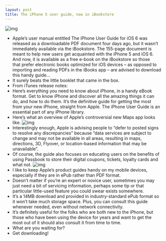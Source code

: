 ```yaml
---
layout: post
title: The iPhone 5 user guide, now in iBookstore
---
```

![img](http://media.idownloadblog.com/wp-content/uploads/2012/09/iPhone-5-User-Guide-image-001.jpg)
* Apple’s user manual entitled The iPhone User Guide for iOS 6 was released as a downloadable PDF document four days ago, but it wasn’t immediately available via the iBookstore. The 155-page document is meant to help new users get acquainted with the iPhone 5 and iOS 6. And now, it is available as a free e-book on the iBookstore so those that prefer electronic books optimized for iOS devices – as opposed to importing and reading PDFs in the iBooks app – are advised to download this handy guide…
* It surely beats the little booklet that came in the box.
* From iTunes release notes:
* Here’s everything you need to know about iPhone, in a handy eBook format. Get to know iPhone and discover all the amazing things it can do, and how to do them. It’s the definitive guide for getting the most from your new iPhone, straight from Apple. The iPhone User Guide is an essential part of any iPhone library.
* Here’s what an overview of Apple’s controversial new Maps app looks like.
![img](http://media.idownloadblog.com/wp-content/uploads/2012/09/iPhone-5-User-Guide-image-002.jpg)
* Interestingly enough, Apple is advising people to “defer to posted signs to resolve any discrepancies” because “data services are subject to change and may not be available in all areas, resulting in maps, directions, 3D, Flyover, or location-based information that may be unavailable”.
* Of course, the guide also focuses on educating users on the benefits of using Passbook to store their digital coupons, tickets, loyalty cards and what not.
![img](http://media.idownloadblog.com/wp-content/uploads/2012/09/iPhone-5-User-Guide-image-003.jpg)
* I like to keep Apple’s product guides handy on my mobile devices, especially if they are in ePub rather than PDF format.
* Doesn’t matter if you’re an expert or novice user, sometimes you may just need a bit of servicing information, perhaps some tip or that particular little-used feature you could swear exists somewhere.
* It’s a 14MB download and provided in industry-standard ePub format so it won’t take much storage space. Plus, you can consult this guide whenever needed, even without network connectivity.
* It’s definitely useful for the folks who are both new to the iPhone, but those who have been using the device for years and want to get the most out of it should also consult it from time to time.
* What are you waiting for?
* Get downloading!

